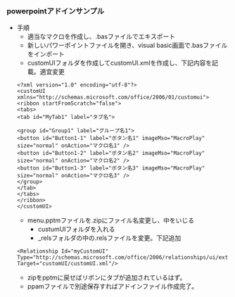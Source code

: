 ### powerpointアドインサンプル
- 手順
    - 適当なマクロを作成し、.basファイルでエキスポート
    - 新しいパワーポイントファイルを開き、visual basic画面で.basファイルをインポート
    - customUIフォルダを作成してcustomUI.xmlを作成し、下記内容を記載。適宜変更
    ```
    <?xml version="1.0" encoding="utf-8"?>
    <customUI xmlns="http://schemas.microsoft.com/office/2006/01/customui">
    <ribbon startFromScratch="false">
    <tabs>
    <tab id="MyTab1" label="タブ名">

    <group id="Group1" label="グループ名1">
    <button id="Button1-1" label="ボタン名1" imageMso="MacroPlay" size="normal" onAction="マクロ名1" />
    <button id="Button1-2" label="ボタン名2" imageMso="MacroPlay" size="normal" onAction="マクロ名2" />
    <button id="Button1-3" label="ボタン名3" imageMso="MacroPlay" size="normal" onAction="マクロ名3" />
    </group>
    </tab>
    </tabs>
    </ribbon>
    </customUI>
    ```
    - menu.pptmファイルを.zipにファイル名変更し、中をいじる
        - custumUIフォルダを入れる
        - _relsフォルダの中の.relsファイルを変更。下記追加
    ```
    <Relationship Id="myCustomUI" Type="http://schemas.microsoft.com/office/2006/relationships/ui/extensibility" Target="customUI/customUI.xml"/>
    ```
    - zipをpptmに戻せばリボンにタブが追加されているはず。
    - ppamファイルで別途保存すればアドインファイル作成完了。